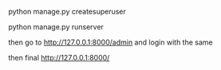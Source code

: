 python manage.py createsuperuser

python manage.py runserver

then go to http://127.0.0.1:8000/admin
and login with the same 

then final http://127.0.0.1:8000/
